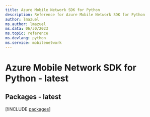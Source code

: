 ```yaml
---
title: Azure Mobile Network SDK for Python
description: Reference for Azure Mobile Network SDK for Python
author: lmazuel
ms.author: lmazuel
ms.data: 06/30/2023
ms.topic: reference
ms.devlang: python
ms.service: mobilenetwork
---
```

# Azure Mobile Network SDK for Python - latest
## Packages - latest
[!INCLUDE [packages](mobile-network-index.md)]